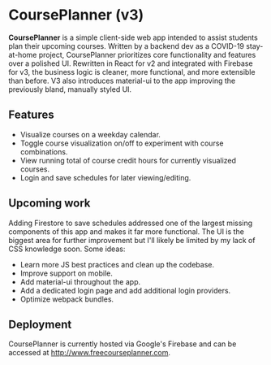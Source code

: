 # CoursePlanner (v3)

**CoursePlanner** is a simple client-side web app intended to assist students plan their upcoming courses. Written by a backend dev as a COVID-19 stay-at-home project, CoursePlanner prioritizes core functionality and features over a polished UI. Rewritten in React for v2 and integrated with Firebase for v3, the business logic is cleaner, more functional, and more extensible than before. V3 also introduces material-ui to the app improving the previously bland, manually styled UI.

## Features

- Visualize courses on a weekday calendar.
- Toggle course visualization on/off to experiment with course combinations.
- View running total of course credit hours for currently visualized courses.
- Login and save schedules for later viewing/editing.

## Upcoming work

Adding Firestore to save schedules addressed one of the largest missing components of this app and makes it far more functional. The UI is the biggest area for further improvement but I'll likely be limited by my lack of CSS knowledge soon. Some ideas:

- Learn more JS best practices and clean up the codebase.
- Improve support on mobile.
- Add material-ui throughout the app.
- Add a dedicated login page and add additional login providers.
- Optimize webpack bundles.

## Deployment

CoursePlanner is currently hosted via Google's Firebase and can be accessed at http://www.freecourseplanner.com.
